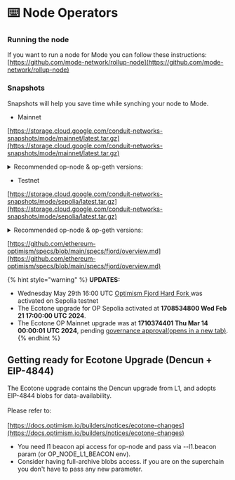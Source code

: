 # ⌨️ Node Operators

### Running the node

If you want to run a node for Mode you can follow these instructions:\
[https://github.com/mode-network/rollup-node](https://github.com/mode-network/rollup-node)

### Snapshots

Snapshots will help you save time while synching your node to Mode.&#x20;

* Mainnet

[https://storage.cloud.google.com/conduit-networks-snapshots/mode/mainnet/latest.tar.gz](https://storage.cloud.google.com/conduit-networks-snapshots/mode/mainnet/latest.tar.gz)

<details>

<summary>Recommended op-node &#x26; op-geth versions:</summary>

**`op-geth v1.101308.2`** \
**`op-node v1.7.0`**\
\
**For celestia DA:**

[**https://github.com/celestiaorg/optimism/releases/tag/v1.2.0-OP\_v1.7.0-CN\_v0.12.4**](https://github.com/celestiaorg/optimism/releases/tag/v1.2.0-OP\_v1.7.0-CN\_v0.12.4)

</details>

* Testnet

[https://storage.cloud.google.com/conduit-networks-snapshots/mode/sepolia/latest.tar.gz](https://storage.cloud.google.com/conduit-networks-snapshots/mode/sepolia/latest.tar.gz)

<details>

<summary>Recommended op-node &#x26; op-geth versions:</summary>

* run op-node >= [1.7.7-rc.1](https://github.com/ethereum-optimism/optimism/releases/tag/op-node%2Fv1.7.7-rc.1)
* run op-geth >= [1.101315.1](https://github.com/ethereum-optimism/op-geth/releases/tag/v1.101315.1)
* set on both the flag  `--override.fjord=1716998400`

</details>

[https://github.com/ethereum-optimism/specs/blob/main/specs/fjord/overview.md](https://github.com/ethereum-optimism/specs/blob/main/specs/fjord/overview.md)

{% hint style="warning" %}
**UPDATES:**

* Wednesday May 29th 16:00 UTC  [Optimism Fjord Hard Fork ](https://github.com/ethereum-optimism/specs/blob/main/specs/fjord/overview.md)was activated on Sepolia testnet
* The Ecotone upgrade for OP Sepolia activated at **1708534800 Wed Feb 21 17:00:00 UTC 2024**.
* The Ecotone OP Mainnet upgrade was at **1710374401 Thu Mar 14 00:00:01 UTC 2024**, pending [governance approval(opens in a new tab)](https://gov.optimism.io/t/upgrade-proposal-5-ecotone-network-upgrade/7669).
{% endhint %}

## Getting ready for Ecotone Upgrade (Dencun + EIP-4844)

The Ecotone upgrade contains the Dencun upgrade from L1, and adopts EIP-4844 blobs for data-availability. \
\
Please refer to:\
\
[https://docs.optimism.io/builders/notices/ecotone-changes](https://docs.optimism.io/builders/notices/ecotone-changes)

* You need l1 beacon api access for op-node and pass via --l1.beacon param (or OP\_NODE\_L1\_BEACON env).&#x20;
* Consider having full-archive blobs access. if you are on the superchain you don't have to pass any new parameter.

